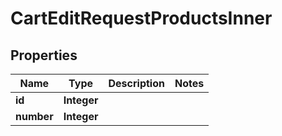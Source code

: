 

# CartEditRequestProductsInner


## Properties

| Name | Type | Description | Notes |
|------------ | ------------- | ------------- | -------------|
|**id** | **Integer** |  |  |
|**number** | **Integer** |  |  |




